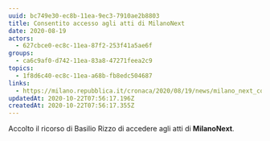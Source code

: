 ```yaml
---
uuid: bc749e30-ec8b-11ea-9ec3-7910ae2b8803
title: Consentito accesso agli atti di MilanoNext
date: 2020-08-19
actors:
  - 627cbce0-ec8c-11ea-87f2-253f41a5ae6f
groups:
  - ca6c9af0-d742-11ea-83a8-47271feea2c9
topics:
  - 1f8d6c40-ec8c-11ea-a68b-fb8edc504687
links:
  - https://milano.repubblica.it/cronaca/2020/08/19/news/milano_next_consiglio_di_stato_basilio_rizzo-265003520
updatedAt: 2020-10-22T07:56:17.196Z
createdAt: 2020-10-22T07:56:17.355Z
---
```

Accolto il ricorso di Basilio Rizzo di accedere agli atti di **MilanoNext**.